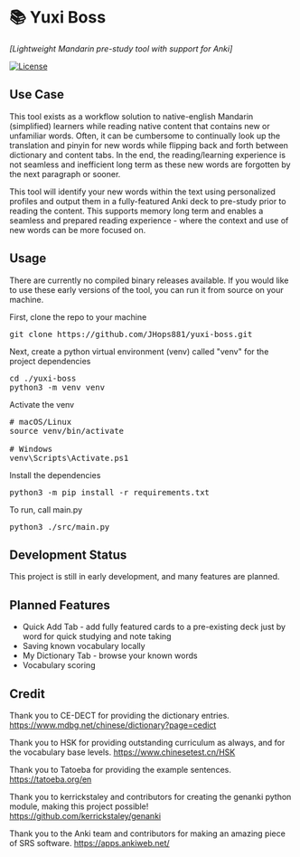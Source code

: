# 📚 Yuxi Boss
*[Lightweight Mandarin pre-study tool with support for Anki]*  

[![License](https://img.shields.io/badge/license-MIT-blue.svg)](LICENSE.md)

## Use Case 
This tool exists as a workflow solution to native-english Mandarin (simplified) learners while reading native content that contains new or unfamiliar words. Often, it can be cumbersome to continually look up the translation and pinyin for new words while flipping back and forth between dictionary and content tabs. In the end, the reading/learning experience is not seamless and inefficient long term as these new words are forgotten by the next paragraph or sooner. 

This tool will identify your new words within the text using personalized profiles and output them in a fully-featured Anki deck to pre-study prior to reading the content. This supports memory long term and enables a seamless and prepared reading experience - where the context and use of new words can be more focused on. 


## Usage
There are currently no compiled binary releases available. If you would like to use these early versions of the tool, you can run it from source on your machine.

First, clone the repo to your machine
<pre>
git clone https://github.com/JHops881/yuxi-boss.git
</pre>
Next, create a python virtual environment (venv) called "venv" for the project dependencies
<pre>
cd ./yuxi-boss
python3 -m venv venv
</pre>
Activate the venv
<pre>
# macOS/Linux
source venv/bin/activate

# Windows
venv\Scripts\Activate.ps1
</pre>
Install the dependencies
<pre>
python3 -m pip install -r requirements.txt
</pre>
To run, call main.py
<pre>
python3 ./src/main.py
</pre>

## Development Status
This project is still in early development, and many features are planned.



## Planned Features
- Quick Add Tab - add fully featured cards to a pre-existing deck just by word for quick studying and note taking
- Saving known vocabulary locally
- My Dictionary Tab - browse your known words
- Vocabulary scoring




## Credit
Thank you to CE-DECT for providing the dictionary entries.
https://www.mdbg.net/chinese/dictionary?page=cedict

Thank you to HSK for providing outstanding curriculum as always, and for the vocabulary base levels.
https://www.chinesetest.cn/HSK

Thank you to Tatoeba for providing the example sentences.
https://tatoeba.org/en

Thank you to kerrickstaley and contributors for creating the genanki python module, making this project possible!
https://github.com/kerrickstaley/genanki

Thank you to the Anki team and contributors for making an amazing piece of SRS software.
https://apps.ankiweb.net/


